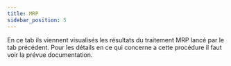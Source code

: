 ```yaml
---
title: MRP
sidebar_position: 5
---
```


En ce tab ils viennent visualisés les résultats du traitement MRP lancé par le tab précédent. Pour les détails en ce qui concerne a cette procédure il faut voir la prévue documentation.






